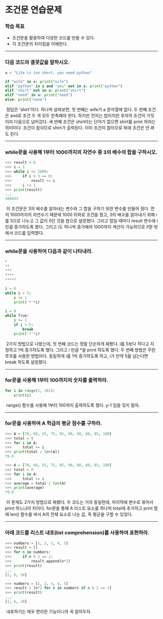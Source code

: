 # 조건문 연습문제



### 학습 목표

- 조건문을 활용하여 다양한 코드를 만들 수 있다.
- 각 조건문의 차이점을 이해한다.



---



### 다음 코드의 결괏값을 말하시오.

```python
a = "Life is too short, you need python"

if "wife" in a: print("wife")
elif "python" in a and "you" not in a: print("python")
elif "shirt" not in a: print("shirt")
elif "need" in a: print("need")
else: print("none")
```

​	정답은 'shirt'이다. 하나씩 살펴보면, 첫 번째는 wife가 a 문자열에 없다. 두 번째 조건은 and로 조건 두 개 모두 만족해야 한다. 하지만 전자는 참이지만 후자의 조건이 거짓이라 다음으로 넘어갔다. 세 번째 조건은 shirt라는 단어가 없으면 shirt를 print 하라는 의미이다. 조건이 참이므로 shirt가 출력된다. 이미 조건이 참이므로 뒤에 조건은 안 봐도 된다.



---



### while문을 사용해 1부터 1000까지의 자연수 중 3의 배수의 합을 구하시오.

```python
>>> result = 0
>>> i = 1
>>> while i <= 1000:
>>>     if i % 3 == 0:
>>>         result += i
>>>     i += 1
>>> print(result)
...
166833
```

​	이 조건문은 3의 배수를 알아내는 변수와 그 합을 구하기 위한 변수를 만들어 줬다. 먼저 1000까지의 자연수기 때문에 1000 이하로 조건을 줬고, 3의 배수를 알아내기 위해 i를 3으로 나누고 그 값이 0인 것을 참으로 설정했다. 그리고 참일 때마다 result 변수에 i 만큼 증가하도록 했다. 그리고 i도 하나씩 증가해야 1000까지 계산이 가능하므로 if문 밖에서 코드를 입력했다.



---



### while문을 사용하여 다음과 같이 나타내라.

```python
*
**
***
****
*****
```



```python
i = 0
while i < 5:
    i += 1
    print('*'*i)
    
i = 0
while True:
    i += 1
    if i > 5:
        break
    print('*'*i)
```

​	2가지 방법으로 나왔는데, 첫 번째 코드는 정말 단순하게 짜봤다. i를 5보다 작다고 지정하고 1씩 증가하도록 했다. 그리고 i 만큼 *을 print 하도록 했다. 두 번째 방법은 무한 루프를 사용한 방법이다. 동일하게 i를 1씩 증가하도록 하고, i가 만약 5를 넘는다면 break 하도록 설정했다.



---



### for문을 사용해 1부터 100까지의 숫자를 출력하라.

```python
for i in range(1, 101):
    print(i)
```

​	range() 함수를 사용해 1부터 100까지 출력하도록 했다. y-1 임을 잊지 말자.



---



### for문을 사용하여 A 학급의 평균 점수를 구하라.

```python
>>> A = [70, 60, 55, 75, 95, 90, 80, 80, 85, 100]
>>> total = 0
>>> for i in A:
>>>     total += i
>>> print(total / len(A))
79.0

>>> A = [70, 60, 55, 75, 95, 90, 80, 80, 85, 100]
>>> total = 0
>>> for i in A:
>>>     total += i
>>> average = total / len(A)
>>> print(average)
79.0
```

​	이 문제도 2가지 방법으로 짜봤다. 두 코드는 거의 동일한데, 마지막에 변수로 묶어서 print 하느냐의 차이다. for문을 통해 A 리스트 요소를 하나씩 total에 추가하고 print 할 때 len() 함수를 써서 A의 전체 요소로 나눈 값, 즉 평균을 구할 수 있었다.



---



### 아래 코드를 리스트 내포(list comprehension)를 사용하여 표현하라.

```python
>>> numbers = [1, 2, 3, 4, 5]
>>> result = []
>>> for n in numbers:
>>>     if n % 2 == 1:
>>>         result.append(n*2)
>>> print(result) 
...
[2, 6, 10]
```



```python
>>> numbers = [1, 2, 3, 4, 5]
>>> result = [n*2 for n in numbers if n % 2 == 1]
>>> print(result)
...
[2, 6, 10]
```

​	내포하기는 매우 편리한 기능이니까 꼭 알아두자.
